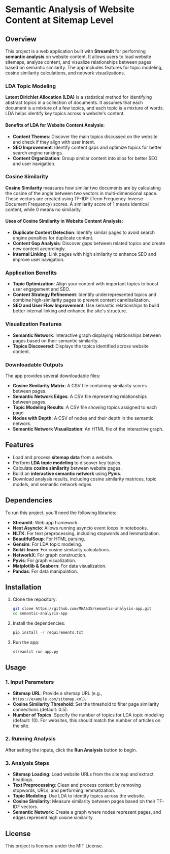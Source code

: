 
# Semantic Analysis of Website Content at Sitemap Level

## Overview
This project is a web application built with **Streamlit** for performing **semantic analysis** on website content. It allows users to load website sitemaps, analyze content, and visualize relationships between pages based on semantic similarity. The app includes features for topic modeling, cosine similarity calculations, and network visualizations.

### LDA Topic Modeling

**Latent Dirichlet Allocation (LDA)** is a statistical method for identifying abstract topics in a collection of documents. It assumes that each document is a mixture of a few topics, and each topic is a mixture of words. LDA helps identify key topics across a website's content.

#### Benefits of LDA for Website Content Analysis:
- **Content Themes**: Discover the main topics discussed on the website and check if they align with user intent.
- **SEO Improvement**: Identify content gaps and optimize topics for better search engine rankings.
- **Content Organization**: Group similar content into silos for better SEO and user navigation.

### Cosine Similarity

**Cosine Similarity** measures how similar two documents are by calculating the cosine of the angle between two vectors in multi-dimensional space. These vectors are created using TF-IDF (Term Frequency-Inverse Document Frequency) scores. A similarity score of 1 means identical content, while 0 means no similarity.

#### Uses of Cosine Similarity in Website Content Analysis:
- **Duplicate Content Detection**: Identify similar pages to avoid search engine penalties for duplicate content.
- **Content Gap Analysis**: Discover gaps between related topics and create new content accordingly.
- **Internal Linking**: Link pages with high similarity to enhance SEO and improve user navigation.

### Application Benefits

- **Topic Optimization**: Align your content with important topics to boost user engagement and SEO.
- **Content Strategy Refinement**: Identify underrepresented topics and combine high-similarity pages to prevent content cannibalization.
- **SEO and User Flow Improvement**: Use semantic relationships to build better internal linking and enhance the site's structure.

### Visualization Features
- **Semantic Network**: Interactive graph displaying relationships between pages based on their semantic similarity.
- **Topics Discovered**: Displays the topics identified across website content.

### Downloadable Outputs
The app provides several downloadable files:
- **Cosine Similarity Matrix**: A CSV file containing similarity scores between pages.
- **Semantic Network Edges**: A CSV file representing relationships between pages.
- **Topic Modeling Results**: A CSV file showing topics assigned to each page.
- **Nodes with Depth**: A CSV of nodes and their depth in the semantic network.
- **Semantic Network Visualization**: An HTML file of the interactive graph.

## Features
- Load and process **sitemap data** from a website.
- Perform **LDA topic modeling** to discover key topics.
- Calculate **cosine similarity** between website pages.
- Build an **interactive semantic network** using **Pyvis**.
- Download analysis results, including cosine similarity matrices, topic models, and semantic network edges.

## Dependencies
To run this project, you'll need the following libraries:
- **Streamlit**: Web app framework.
- **Nest Asyncio**: Allows running asyncio event loops in notebooks.
- **NLTK**: For text preprocessing, including stopwords and lemmatization.
- **BeautifulSoup**: For HTML parsing.
- **Gensim**: For LDA topic modeling.
- **Scikit-learn**: For cosine similarity calculations.
- **NetworkX**: For graph construction.
- **Pyvis**: For graph visualization.
- **Matplotlib & Seaborn**: For data visualization.
- **Pandas**: For data manipulation.

## Installation

1. Clone the repository:
   ```bash
   git clone https://github.com/MHA535/semantic-analysis-app.git
   cd semantic-analysis-app
   ```

2. Install the dependencies:
   ```bash
   pip install -r requirements.txt
   ```

3. Run the app:
   ```bash
   streamlit run app.py
   ```

## Usage

### 1. Input Parameters
- **Sitemap URL**: Provide a sitemap URL (e.g., `https://example.com/sitemap.xml`).
- **Cosine Similarity Threshold**: Set the threshold to filter page similarity connections (default: 0.5).
- **Number of Topics**: Specify the number of topics for LDA topic modeling (default: 10). For websites, this should match the number of articles on the site.

### 2. Running Analysis
After setting the inputs, click the **Run Analysis** button to begin.

### 3. Analysis Steps
- **Sitemap Loading**: Load website URLs from the sitemap and extract headings.
- **Text Preprocessing**: Clean and process content by removing stopwords, URLs, and performing lemmatization.
- **Topic Modeling**: Use LDA to identify topics across the website.
- **Cosine Similarity**: Measure similarity between pages based on their TF-IDF vectors.
- **Semantic Network**: Create a graph where nodes represent pages, and edges represent high cosine similarity.

## License
This project is licensed under the MIT License.
































